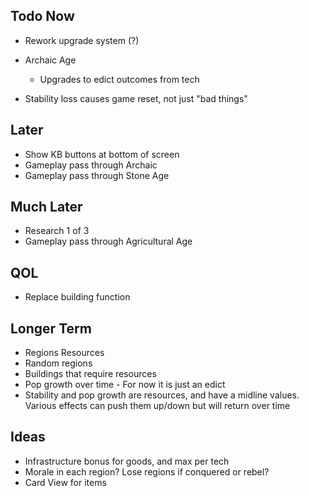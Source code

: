 ## Todo Now

- Rework upgrade system (?)

- Archaic Age
   - Upgrades to edict outcomes from tech
   
- Stability loss causes game reset, not just "bad things"


## Later

- Show KB buttons at bottom of screen
- Gameplay pass through Archaic
- Gameplay pass through Stone Age

## Much Later

- Research 1 of 3
- Gameplay pass through Agricultural Age

## QOL

- Replace building function

## Longer Term

- Regions Resources
- Random regions
- Buildings that require resources
- Pop growth over time - For now it is just an edict
- Stability and pop growth are resources, and have a midline values. Various effects can push them up/down but will return over time

## Ideas

- Infrastructure bonus for goods, and max per tech
- Morale in each region? Lose regions if conquered or rebel?
- Card View for items
